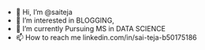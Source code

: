 - 👋 Hi, I’m @saiteja
- 👀 I’m interested in BLOGGING,
- 🌱 I’m currently Pursuing MS in DATA SCIENCE
- 📫 How to reach me linkedin.com/in/sai-teja-b50175186


<!---
saitejab2001/saitejab2001 is a ✨ special ✨ repository because its `README.md` (this file) appears on your GitHub profile.
You can click the Preview link to take a look at your changes.
--->
